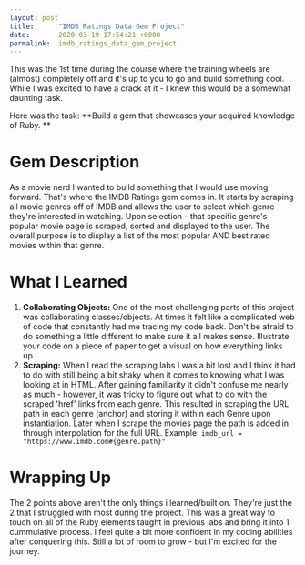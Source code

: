 ```yaml
---
layout: post
title:      "IMDB Ratings Data Gem Project"
date:       2020-03-19 17:54:21 +0000
permalink:  imdb_ratings_data_gem_project
---
```



This was the 1st time during the course where the training wheels are (almost) completely off and it's up to you to go and build something cool. While I was excited to have a crack at it - I knew this would be a somewhat daunting task. 

Here was the task: **Build a gem that showcases your acquired knowledge of Ruby. **

# Gem Description
As a movie nerd I wanted to build something that I would use moving forward. That's where the IMDB Ratings gem comes in. It starts by scraping all movie genres off of IMDB and allows the user to select which genre they're interested in watching. Upon selection - that specific genre's popular movie page is scraped, sorted and displayed to the user. The overall purpose is to display a list of the most popular AND best rated movies within that genre.

# What I Learned
1) **Collaborating Objects:** One of the most challenging parts of this project was collaborating classes/objects. At times it felt like a complicated web of code that constantly had me tracing my code back. Don't be afraid to do something a little different to make sure it all makes sense. Illustrate your code on a piece of paper to get a visual on how everything links up.
2) **Scraping:** When I read the scraping labs I was a bit lost and I think it had to do with still being a bit shaky when it comes to knowing what I was looking at in HTML. After gaining familiarity it didn't confuse me nearly as much - however, it was tricky to figure out what to do with the scraped 'href' links from each genre. This resulted in scraping the URL path in each genre (anchor) and storing it within each Genre upon instantiation. Later when I scrape the movies page the path is added in through interpolation for the full URL. 
Example: `imdb_url = "https://www.imdb.com#{genre.path}"`

# Wrapping Up
The 2 points above aren't the only things i learned/built on. They're just the 2 that I struggled with most during the project. This was a great way to touch on all of the Ruby elements taught in previous labs and bring it into 1 cummulative process. I feel quite a bit more confident in my coding abilities after conquering this. Still a lot of room to grow - but I'm excited for the journey.



